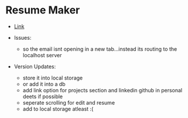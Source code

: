 # Resume Maker

- [Link](https://resume-maker-41z.pages.dev/)

- Issues:
  - so the email isnt opening in a new tab...instead its routing to the localhost server
- Version Updates:
  - store it into local storage
  - or add it into a db
  - add link option for projects section and linkedin github in personal deets if possible
  - seperate scrolling for edit and resume
  - add to local storage atleast :(
